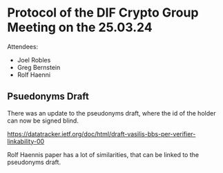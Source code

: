 # Protocol of the DIF Crypto Group Meeting on the 25.03.24

Attendees:
* Joel Robles
* Greg Bernstein
* Rolf Haenni

## Psuedonyms Draft

There was an update to the pseudonyms draft, where the id of the holder can now be signed blind.

https://datatracker.ietf.org/doc/html/draft-vasilis-bbs-per-verifier-linkability-00

Rolf Haennis paper has a lot of similarities, that can be linked to the pseudonyms draft.